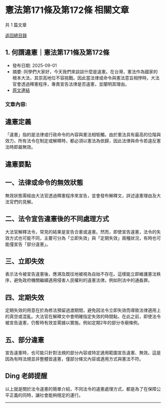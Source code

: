 # 憲法第171條及第172條 相關文章

共 1 篇文章

[返回總目錄](00_總目錄.md)

## 1. 何謂違憲｜憲法第171條及第172條

- 發布日期: 2025-09-01
- 摘要: 同學們大家好，今天我們來談談什麼是違憲。在台灣，憲法作為國家的根本大法，其崇高地位不容挑戰。因此當法律或命令與憲法意旨相悖時，大法官會透過釋憲程序，專責宣告法律是否違憲，並闡明其理由。
- [原文連結](https://www.jasper-realestate.com/%e4%bd%95%e8%ac%82%e9%81%95_%e6%86%b2_%e6%86%b2%e6%b3%95%e7%ac%ac171%e6%a2%9d%e5%8f%8a%e7%ac%ac172%e6%a2%9d/)

### 文章內容:

## 違憲定義

「違憲」指的是法律或行政命令的內容與憲法相牴觸。由於憲法具有最高的位階與效力，所有法令在制定或解釋時，都必須以憲法為依歸，因此法律與命令若違反憲法時即屬無效。

## 違憲要點

## 一、法律或命令的無效狀態

無效狀態需經由大法官透過釋憲程序來宣告，並會發布解釋文，詳述違憲理由及大法官們的見解。

## 二、法令宣告違憲後的不同處理方式

大法官解釋法令，常見的結果是宣告合憲或違憲。然而，即使宣告違憲，法令的失效方式也可能不同，主要可分為「立即失效」與「定期失效」兩種狀況，有時也可能僅宣告「部分違憲」。

## 三、立即失效

表示法令被宣告違憲後，應溯及既往地被視為自始不存在。這樣能立即維護憲法秩序，避免政府機關繼續適用侵害人民權利的違憲法律。例如刑法中的通姦罪。

## 四、定期失效

定期失效的用意在於為修法預留過渡期間，避免因法令立即失效而導致法律適用上的真空或混亂。大法官在解釋文中會明確指定失效的時間點，在此之前，即使法令被宣告違憲，仍暫時有效並需據以實施。例如定期2年的部分寺廟條例。

## 五、部分違憲

宣告違憲時，也可能只針對法規的部分內容或特定適用範圍宣告違憲、無效。這是因為有時法規並非整體皆違憲，僅部分條文內容或適用方式與憲法不符。

## Ding 老師提醒

以上就是關於法令違憲的簡單介紹，不同法令的違憲處理方式，都是為了在保障公平正義的同時，讓社會能夠穩定的運行。

---

